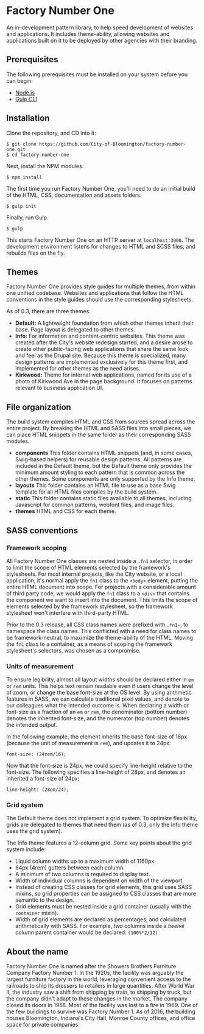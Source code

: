 # Factory Number One

An in-development pattern library, to help speed development of websites and applications. It includes theme-ability, allowing websites and applications built on it to be deployed by other agencies with their branding.

## Prerequisites

The following prerequisites must be installed on your system before you can begin:

* [Node.js](https://nodejs.org/)
* [Gulp CLI](https://www.npmjs.com/package/gulp-cli)

## Installation

Clone the repository, and CD into it:

    $ git clone https://github.com/City-of-Bloomington/factory-number-one.git
    $ cd factory-number-one

Next, install the NPM modules.

    $ npm install

The first time you run Factory Number One, you'll need to do an initial build of the HTML, CSS, documentation and assets folders.

    $ gulp init

Finally, run Gulp.

    $ gulp

This starts Factory Number One on an HTTP server at `localhost:3000`. The development environment listens for changes to HTML and SCSS files, and rebuilds files on the fly.

## Themes

Factory Number One provides style guides for multiple themes, from within one unified codebase. Websites and applications that follow the HTML conventions in the style guides should use the corresponding stylesheets.

As of 0.3, there are three themes:

* **Default:** A lightweight foundation from which other themes inherit their base. Page layout is delegated to other themes.
* **Info:** For information and content-centric websites. This theme was created after the City's website redesign started, and a desire arose to create other public-facing web applications that share the same look and feel as the Drupal site. Because this theme is specialized, many design patterns are implemented exclusively for this theme first, and implemented for other themes as the need arises.
* **Kirkwood:** Theme for internal web applications, named for its use of a photo of Kirkwood Ave in the page background. It focuses on patterns relevant to business application UI.

## File organization

The build system compiles HTML and CSS from sources spread across the entire project. By breaking the HTML and SASS files into small pieces, we can place HTML snippets in the same folder as their corresponding SASS modules.

* **components** This folder contains HTML snippets (and, in some cases, Swig-based helpers) for reusable design patterns. All patterns are included in the Default theme, but the Default theme only provides the minimum amount styling to each pattern that is common across the other themes. Some components are only supported by the Info theme.
* **layouts** This folder contains an HTML file to use as a base Swig template for all HTML files compiles by the build system.
* **static** This folder contains static files available to all themes, including Javascript for common patterns, webfont files, and image files.
* **themes** HTML and CSS for each theme.

## SASS conventions

### Framework scoping

All Factory Number One classes are nested inside a `.fn1` selector, in order to limit the scope of HTML elements selected by the framework's stylesheets. For most internal projects, like the City website, or a local application, it's normal apply the `fn1` class to the `<body>` element, putting the entire HTML document into scope. For projects with a considerable amount of third party code, we would apply the `fn1` class to a `<div>` that contains the component we want to insert into the document. This limits the scope of elements selected by the framework stylesheet, so the framework stylesheet won't interfere with third-party HTML.

Prior to the 0.3 release, all CSS class names were prefixed with `.fn1-`, to namespace the class names. This conflicted with a need for class names to be framework-neutral, to maximize the theme-ability of the HTML. Moving the `fn1` class to a container, as a means of scoping the framework stylesheet's selectors, was chosen as a compromise.

### Units of measurement

To ensure legibility, almost all layout widths should be declared either in `em` or `rem` units. This helps text remain readable even if users change the level of zoom, or change the base font-size at the OS level. By using arithmetic features in SASS, we can calculate traditional pixel values, and denote to our colleagues what the intended outcome is. When declaring a width or font-size as a fraction of an `em` or `rem`, the denominator (bottom number) denotes the inherited font-size, and the numerator (top number) denotes the intended output.

In the following example, the element inherits the base font-size of 16px (because the unit of measurement is `rem`), and updates it to 24px:

    font-size: (24rem/16);

Now that the font-size is 24px, we could specify line-height relative to the font-size. The following specifies a line-height of 28px, and denotes an inherited a font-size of 24px:

    line-height: (28em/24);

### Grid system

The Default theme does not implement a grid system. To optimize flexibility, grids are delegated to themes that need them (as of 0.3, only the Info theme uses the grid system).

The Info theme features a 12-column grid. Some key points about the grid system include:
* Liquid column widths up to a maximum width of 1160px.
* 64px (4rem) gutters between each column.
* A minimum of two columns is required to display text.
* Width of individual columns is dependent on width of the viewport.
* Instead of creating CSS classes for grid elements, this grid uses SASS mixins, so grid properties can be assigned to CSS classes that are more semantic to the design.
* Grid elements must be nested inside a grid container (usually with the `container` mixin).
* Width of grid elements are declared as percentages, and calculated arithmetically with SASS. For example, *two* columns inside a *twelve column* parent container would be declared: `(100%*2/12)`

## About the name

Factory Number One is named after the Showers Brothers Furniture Company Factory Number 1. In the 1920s, the facility was arguably the largest furniture factory in the world, leveraging convenient access to the railroads to ship its dressers to retailers in large quantities. After World War II, the industry saw a shift from shipping by train, to shipping by truck, but the company didn't adapt to these changes in the market. The company closed its doors in 1958. Most of the facility was lost to a fire in 1969. One of the few buildings to survive was Factory Number 1. As of 2016, the building houses Bloomington, Indiana's City Hall, Monroe County offices, and office space for private companies.
